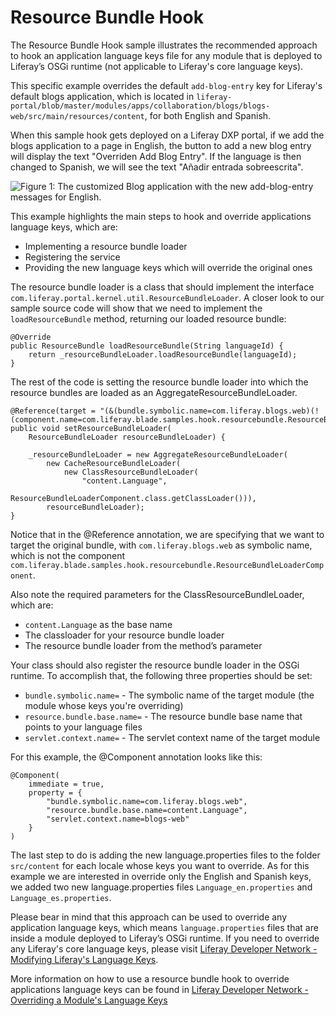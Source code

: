 # Resource Bundle Hook

The Resource Bundle Hook sample illustrates the recommended approach to hook an application language keys file for any module that is deployed to Liferay’s OSGi runtime (not applicable to Liferay's core language keys). 

This specific example overrides the default `add-blog-entry` key for Liferay's default blogs application, which is located in `liferay-portal/blob/master/modules/apps/collaboration/blogs/blogs-web/src/main/resources/content`, for both English and Spanish. 

When this sample hook gets deployed on a Liferay DXP portal, if we add the blogs application to a page in English, the button to add a new blog entry will display the text "Overriden Add Blog Entry". If the language is then changed to Spanish, we will see the text "Añadir entrada sobreescrita".

![Figure 1: The customized Blog application with the new add-blog-entry messages for English.](https://github.com/codyhoag/liferay-docs/blob/blade-sample-images/develop/tutorials/blade-images/hook-resourcebundle.png)

This example highlights the main steps to hook and override applications language keys, which are:
- Implementing a resource bundle loader
- Registering the service
- Providing the new language keys which will override the original ones

The resource bundle loader is a class that should implement the interface `com.liferay.portal.kernel.util.ResourceBundleLoader`. A closer look to our sample source code will show that we need to implement the `loadResourceBundle` method, returning our loaded resource bundle:

	@Override
	public ResourceBundle loadResourceBundle(String languageId) {
		return _resourceBundleLoader.loadResourceBundle(languageId);
	}
	
The rest of the code is setting the resource bundle loader into which the resource bundles are loaded as an AggregateResourceBundleLoader.

	@Reference(target = "(&(bundle.symbolic.name=com.liferay.blogs.web)(!(component.name=com.liferay.blade.samples.hook.resourcebundle.ResourceBundleLoaderComponent)))")
	public void setResourceBundleLoader(
		ResourceBundleLoader resourceBundleLoader) {

		_resourceBundleLoader = new AggregateResourceBundleLoader(
			new CacheResourceBundleLoader(
				new ClassResourceBundleLoader(
					"content.Language",
					ResourceBundleLoaderComponent.class.getClassLoader())),
			resourceBundleLoader);
	}

Notice that in the @Reference annotation, we are specifying that we want to target the original bundle, with `com.liferay.blogs.web` as symbolic name, which is not the component `com.liferay.blade.samples.hook.resourcebundle.ResourceBundleLoaderComponent`. 

Also note the required parameters for the ClassResourceBundleLoader, which are:
- `content.Language` as the base name
- The classloader for your resource bundle loader
- The resource bundle loader from the method’s parameter

Your class should also register the resource bundle loader in the OSGi runtime. To accomplish that, the following three properties should be set:
- `bundle.symbolic.name=` - The symbolic name of the target module (the module whose keys you're overriding)
- `resource.bundle.base.name=` - The resource bundle base name that points to your language files
- `servlet.context.name=` - The servlet context name of the target module

For this example, the @Component annotation looks like this:

	@Component(
		immediate = true,
		property = {
			"bundle.symbolic.name=com.liferay.blogs.web",
			"resource.bundle.base.name=content.Language",
			"servlet.context.name=blogs-web"
		}
	)

The last step to do is adding the new language.properties files to the folder `src/content` for each locale whose keys you want to override. As for this example we are interested in override only the English and Spanish keys, we added two new language.properties files `Language_en.properties` and `Language_es.properties`.

Please bear in mind that this approach can be used to override any application language keys, which means `language.properties` files that are inside a module deployed to Liferay’s OSGi runtime. If you need to override any Liferay's core language keys, please visit [Liferay Developer Network - Modifying Liferay's Language Keys](https://dev.liferay.com/develop/tutorials/-/knowledge_base/7-0/modifying-liferays-language-keys).

More information on how to use a resource bundle hook to override applications language keys can be found in [Liferay Developer Network - Overriding a Module's Language Keys](https://dev.liferay.com/develop/tutorials/-/knowledge_base/7-0/overriding-a-modules-language-keys#implementing-a-resource-bundle-loader)